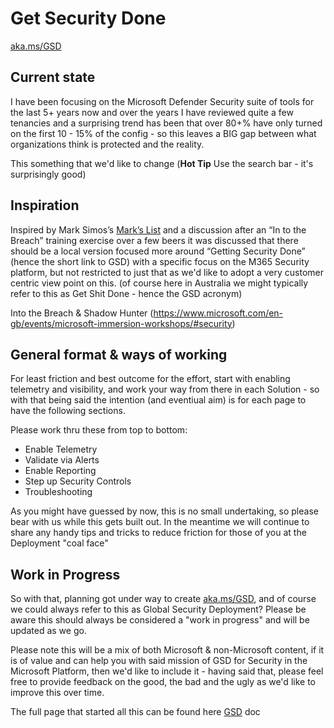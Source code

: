 # Get Security Done
[aka.ms/GSD](https://aka.ms/GSD)

## Current state
I have been focusing on the Microsoft Defender Security suite of tools for the last 5+ years now and over the years I have reviewed quite a few tenancies and a surprising trend has been that over 80+% have only turned on the first 10 - 15% of the config - so this leaves a BIG gap between what organizations think is protected and the reality.

This something that we'd like to change
(**Hot Tip** Use the search bar - it's surprisingly good)

## Inspiration
Inspired by Mark Simos’s [Mark’s List](https://aka.ms/markslist) and a discussion after an “In to the Breach” training exercise over a few beers it was discussed that there should be a local version focused more around “Getting Security Done” (hence the short link to GSD) with a specific focus on the M365 Security platform, but not restricted to just that as we'd like to adopt a very customer centric view point on this. (of course here in Australia we might typically refer to this as Get Shit Done - hence the GSD acronym)

Into the Breach & Shadow Hunter
(https://www.microsoft.com/en-gb/events/microsoft-immersion-workshops/#security)

## General format & ways of working
For least friction and best outcome for the effort, start with enabling telemetry and visibility, and work your way from there in each Solution - so with that being said the intention (and eventiual aim) is for each page to have the following sections. 

Please work thru these from top to bottom:

-   Enable Telemetry
-   Validate via Alerts
-   Enable Reporting
-   Step up Security Controls
-   Troubleshooting  

As you might have guessed by now, this is no small undertaking, so please bear with us while this gets built out. In the meantime we will continue to share any handy tips and tricks to reduce friction for those of you at the Deployment "coal face"

## Work in Progress
So with that, planning got under way to create [aka.ms/GSD](https://aka.ms/GSD), and of course we could always refer to this as Global Security Deployment? Please be aware this should always be considered a "work in progress" and will be updated as we go.

Please note this will be a mix of both Microsoft & non-Microsoft content, if it is of value and can help you with said mission of GSD for Security in the Microsoft Platform, then we'd like to include it - having said that, please feel free to provide feedback on the good, the bad and the ugly as we'd like to improve this over time.

The full page that started all this can be found here [GSD](./GSD.md) doc

